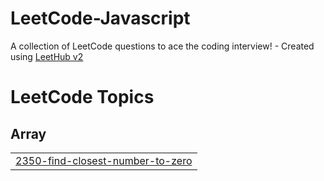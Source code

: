 # LeetCode-Javascript
A collection of LeetCode questions to ace the coding interview! - Created using [LeetHub v2](https://github.com/arunbhardwaj/LeetHub-2.0)

<!---LeetCode Topics Start-->
# LeetCode Topics
## Array
|  |
| ------- |
| [2350-find-closest-number-to-zero](https://github.com/JoaoAGrilo/LeetCode-Javascript/tree/master/2350-find-closest-number-to-zero) |
<!---LeetCode Topics End-->